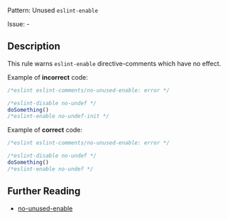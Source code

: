 Pattern: Unused `eslint-enable`

Issue: -

## Description

This rule warns `eslint-enable` directive-comments which have no effect.

Example of **incorrect** code:

```js
/*eslint eslint-comments/no-unused-enable: error */

/*eslint-disable no-undef */
doSomething()
/*eslint-enable no-undef-init */
```

Example of **correct** code:

```js
/*eslint eslint-comments/no-unused-enable: error */

/*eslint-disable no-undef */
doSomething()
/*eslint-enable no-undef */
```

## Further Reading

* [no-unused-enable](https://mysticatea.github.io/eslint-plugin-eslint-comments/rules/no-unused-enable.html)